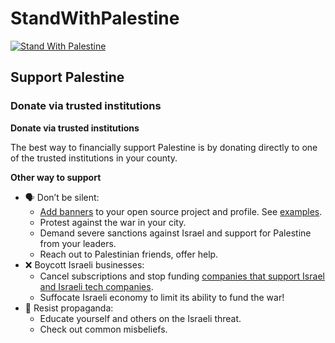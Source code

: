 # StandWithPalestine

[![Stand With Palestine](https://raw.githubusercontent.com/TheBSD/StandWithPalestine/main/banner-no-action.svg)](https://TheBSD.github.io/StandWithPalestine/)

## Support Palestine

### Donate via trusted institutions

**Donate via trusted institutions**

The best way to financially support Palestine is by donating directly to one of the trusted institutions in your county.

**Other way to support**

- 🗣 Don’t be silent:
  - [Add banners](./add-banner.md) to your open source project and profile. See [examples](https://github.com/search?q=theBSD%2FStandWithPalestine&type=code).
  - Protest against the war in your city.
  - Demand severe sanctions against Israel and support for Palestine from your leaders.
  - Reach out to Palestinian friends, offer help.
- ❌ Boycott Israeli businesses:
  - Cancel subscriptions and stop funding [companies that support Israel and Israeli tech companies](https://boycottisraelitech.com/).
  - Suffocate Israeli economy to limit its ability to fund the war!
- 📰 Resist propaganda:
  - Educate yourself and others on the Israeli threat.
  - Check out common misbeliefs.
